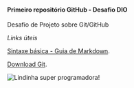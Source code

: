 #### Primeiro repositório GitHub - Desafio DIO

Desafio de Projeto sobre Git/GitHub

*Links úteis*

[Sintaxe básica - Guia de Markdown](https://www.markdownguide.org/basic-syntax/).

[Download Git](https://git-scm.com/download/win).


![Lindinha super programadora!](https://www.google.com/url?sa=i&url=https%3A%2F%2Fbr.pinterest.com%2Fpin%2F487373990906919583%2F&psig=AOvVaw2bsh7WDPUQsHDn7CcjNh3k&ust=1643812460132000&source=images&cd=vfe&ved=0CAsQjRxqFwoTCJCim57f3vUCFQAAAAAdAAAAABAD)
